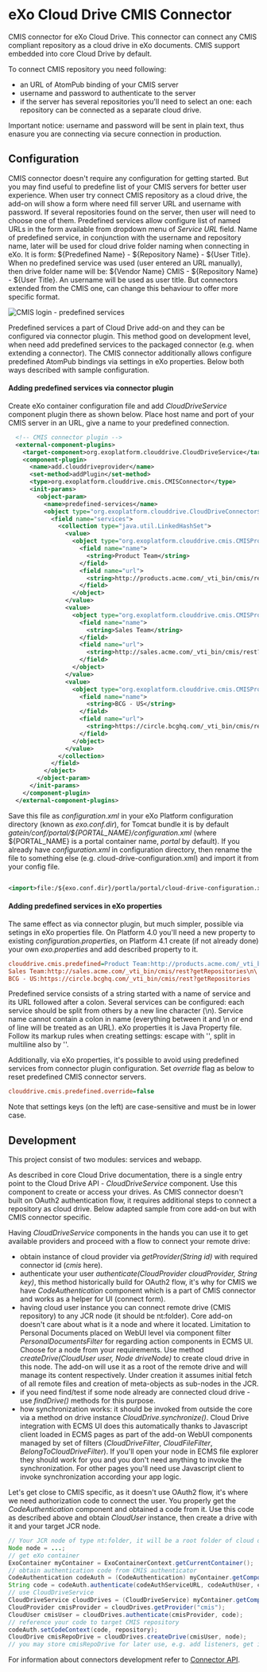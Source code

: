 eXo Cloud Drive CMIS Connector
==============================

CMIS connector for eXo Cloud Drive. This connector can connect any CMIS compliant repository as a cloud drive in eXo documents. 
CMIS support embedded into core Cloud Drive by default.

To connect CMIS repository you need following: 
- an URL of AtomPub binding of your CMIS server
- username and password to authenticate to the server
- if the server has several repositories you'll need to select an one: each repository can be connected as a separate cloud drive.

Important notice: username and password will be sent in plain text, thus enasure you are connecting via secure connection in production. 

Configuration
-------------

CMIS connector doesn't require any configuration for getting started. But you may find useful to predefine list of your CMIS servers for better user experience. When user try connect CMIS repository as a cloud drive, the add-on will show a form where need fill server URL and username with password. If several repositories found on the server, then user will need to choose one of them. Predefined services allow configure list of named URLs in the form available from dropdown menu of _Service URL_ field. 
Name of predefined service, in conjunction with the username and repository name, later will be used for cloud drive folder naming when connecting in eXo. It is form: ${Predefined Name} - ${Repository Name} - ${User Title}. When no predefined service was used (user entered an URL manually), then drive folder name will be: ${Vendor Name} CMIS - ${Repository Name} - ${User Title}. An username will be used as user title. But connectors extended from the CMIS one, can change this behaviour to offer more specific format.

![CMIS login - predefined services](https://raw.github.com/exo-addons/cloud-drive-extension/master/documentation/cmis/cmis-login-predefined.png)

Predefined services a part of Cloud Drive add-on and they can be configured via connector plugin. This method good on development level, when need add predefined services to the packaged connector (e.g. when extending a connector).
The CMIS connector additionally allows configure predefined AtomPub bindings via settings in eXo properties. Below both ways described with sample configuration.

#### Adding predefined services via connector plugin ####
Create eXo container configuration file and add _CloudDriveService_ component plugin there as shown below. Place host name and port of your CMIS server in an URL, give a name to your predefined connection. 

```xml
  <!-- CMIS connector plugin -->
  <external-component-plugins>
    <target-component>org.exoplatform.clouddrive.CloudDriveService</target-component>
    <component-plugin>
      <name>add.clouddriveprovider</name>
      <set-method>addPlugin</set-method>
      <type>org.exoplatform.clouddrive.cmis.CMISConnector</type>
      <init-params>
        <object-param>
          <name>predefined-services</name>
          <object type="org.exoplatform.clouddrive.CloudDriveConnector$PredefinedServices">
            <field name="services">
              <collection type="java.util.LinkedHashSet">
                <value>
                  <object type="org.exoplatform.clouddrive.cmis.CMISProvider$AtomPub">
                    <field name="name">
                      <string>Product Team</string>
                    </field>
                    <field name="url">
                      <string>http://products.acme.com/_vti_bin/cmis/rest?getRepositories</string>
                    </field>
                  </object>
                </value>
                <value>
                  <object type="org.exoplatform.clouddrive.cmis.CMISProvider$AtomPub">
                    <field name="name">
                      <string>Sales Team</string>
                    </field>
                    <field name="url">
                      <string>http://sales.acme.com/_vti_bin/cmis/rest?getRepositories</string>
                    </field>
                  </object>
                </value>
                <value>
                  <object type="org.exoplatform.clouddrive.cmis.CMISProvider$AtomPub">
                    <field name="name">
                      <string>BCG - US</string>
                    </field>
                    <field name="url">
                      <string>https://circle.bcghq.com/_vti_bin/cmis/rest?getRepositories</string>
                    </field>
                  </object>
                </value>
              </collection>
            </field>
          </object>
        </object-param>
      </init-params>
    </component-plugin>
  </external-component-plugins>
```

Save this file as *configuration.xml* in your eXo Platform configuration directory (known as _exo.conf.dir_), for Tomcat bundle it is by default _gatein/conf/portal/${PORTAL_NAME}/configuration.xml_ (where ${PORTAL_NAME} is a portal container name, *portal* by default). If you already have *configuration.xml* in configuration directory, then rename the file to something else (e.g. cloud-drive-configuration.xml) and import it from your config file.

```xml

<import>file:/${exo.conf.dir}/portla/portal/cloud-drive-configuration.xml</import>

```

#### Adding predefined services in eXo properties ####
The same effect as via connector plugin, but much simpler, possible via setings in eXo properties file. On Platform 4.0 you'll need a new property to existing _configuration.properties_, on Platform 4.1 create (if not already done) your own _exo.properties_ and add described property to it.

```ini
clouddrive.cmis.predefined=Product Team:http://products.acme.com/_vti_bin/cmis/rest?getRepositories\n\
Sales Team:http://sales.acme.com/_vti_bin/cmis/rest?getRepositories\n\
BCG - US:https://circle.bcghq.com/_vti_bin/cmis/rest?getRepositories

```

Predefined service consists of a string started with a name of service and its URL followed after a colon. Several services can be configured: each service should be split from others by a new line character (\n). Service name cannot contain a colon in name (everything between it and \n or end of line will be treated as an URL). eXo properties it is Java Property file. Follow its markup rules when creating settings: escape with '\', split in multiline also by '\'. 

Additionally, via eXo properties, it's possible to avoid using predefined services from connector plugin configuration. Set _override_ flag as below to reset predefined CMIS connector servers. 

```ini
clouddrive.cmis.predefined.override=false
```
Note that settings keys (on the left) are case-sensitive and must be in lower case. 

Development
-----------

This project consist of two modules: services and webapp. 

As described in core Cloud Drive documentation, there is a single entry point to the Cloud Drive API - _CloudDriveService_ component. Use this component to create or access your drives. As CMIS connector doesn't built on OAuth2 authentication flow, it requires additional steps to connect a repository as cloud drive. Below adapted sample from core add-on but with CMIS connector specific. 

Having _CloudDriveService_ components in the hands you can use it to get available providers and proceed with a flow to connect your remote drive:
* obtain instance of cloud provider via _getProvider(String id)_ with required connector id (_cmis_ here).
* authenticate your user _authenticate(CloudProvider cloudProvider, String key)_, this method historically build for OAuth2 flow, it's why for CMIS we have _CodeAuthentication_ component which is a part of CMIS connector and works as a helper for UI (connect form).
* having cloud user instance you can connect remote drive (CMIS repository) to any JCR node (it should be nt:folder). Core add-on doesn't care about what is it a node and where it located. Limitation to Personal Documents placed on WebUI level via component filter _PersonalDocumentsFilter_ for regarding action components in ECMS UI. Choose for a node from your requirements. Use method _createDrive(CloudUser user, Node driveNode)_ to create cloud drive in this node. The add-on will use it as a root of the remote drive and will manage its content respectively. Under creation it assumes initial fetch of all remote files and creation of meta-objects as sub-nodes in the JCR.
* if you need find/test if some node already are connected cloud drive - use _findDrive()_ methods for this purpose.
* how synchronization works: it should be invoked from outside the core via a method on drive instance _CloudDrive.synchronize()_. Cloud Drive integration with ECMS UI does this automatically thanks to Javascript client loaded in ECMS pages as part of the add-on WebUI components managed by set of filters (_CloudDriveFilter_, _CloudFileFilter_, _BelongToCloudDriveFilter_). If you'll open your node in ECMS file explorer they should work for you and you don't need anything to invoke the synchronization. For other pages you'll need use Javascript client to invoke synchronization according your app logic.

Let's get close to CMIS specific, as it doesn't use OAuth2 flow, it's where we need authorization code to connect the user. You properly get the _CodeAuthentication_ component and obtained a code from it. Use this code as described above and obtain _CloudUser_ instance, then create a drive with it and your target JCR node.

```java
// Your JCR node of type nt:folder, it will be a root folder of cloud drive in eXo
Node node = ...;
// get eXo container
ExoContainer myContainer = ExoContainerContext.getCurrentContainer(); 
// obtain authentication code from CMIS authenticator
CodeAuthentication codeAuth = (CodeAuthentication) myContainer.getComponentInstance(CodeAuthentication.class); 
String code = codeAuth.authenticate(codeAuthServiceURL, codeAuthUser, codeAuthPasswordText); 
// use CloudDriveService 
CloudDriveService cloudDrives = (CloudDriveService) myContainer.getComponentInstance(CloudDriveService.class); 
CloudProvider cmisProvider = cloudDrives.getProvider("cmis"); 
CloudUser cmisUser = cloudDrives.authenticate(cmisProvider, code);
// reference your code to target CMIS repository
codeAuth.setCodeContext(code, repository);
CloudDrive cmisRepoDrive = cloudDrives.createDrive(cmisUser, node); 
// you may store cmisRepoDrive for later use, e.g. add listeners, get its files or invoke sync explicitly
```

For information about connectors development refer to [Connector API](https://github.com/exo-addons/cloud-drive-extension/blob/master/documentation/CONNECTOR_API.md). 

